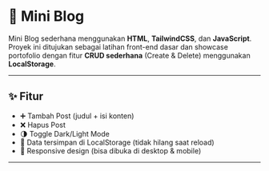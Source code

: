 # 📝 Mini Blog

Mini Blog sederhana menggunakan **HTML**, **TailwindCSS**, dan **JavaScript**.  
Proyek ini ditujukan sebagai latihan front-end dasar dan showcase portofolio dengan fitur **CRUD sederhana** (Create & Delete) menggunakan **LocalStorage**.

---

## ✨ Fitur
- ➕ Tambah Post (judul + isi konten)
- ❌ Hapus Post
- 🌗 Toggle Dark/Light Mode
- 💾 Data tersimpan di LocalStorage (tidak hilang saat reload)
- 📱 Responsive design (bisa dibuka di desktop & mobile)

---
